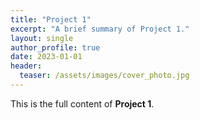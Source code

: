 ```yaml
---
title: "Project 1"
excerpt: "A brief summary of Project 1."
layout: single
author_profile: true
date: 2023-01-01
header:
  teaser: /assets/images/cover_photo.jpg
---
```

This is the full content of **Project 1**.
